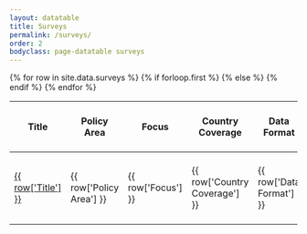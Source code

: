 ```yaml
---
layout: datatable
title: Surveys
permalink: /surveys/
order: 2
bodyclass: page-datatable surveys
---
```


<table>
  {% for row in site.data.surveys %}
    {% if forloop.first %}
    <thead>
      <tr>
        <th>Title</th>
        <th>Policy Area</th>
        <th>Focus</th>
        <th>Country Coverage</th>
        <th>Data Format</th>
        <th>Authors</th>
        <th>Target Population</th>
        <th>Sampling Method</th>
        <th>Time</th>
        <th>Interval of Data Collection</th>
        <th>Individual Level Data from Pre-COVID</th>
        <th>Number of Observations</th>
        <th>Micro Data Availablity</th>
        <th class="type">Type</th>
        <th>Level of Observation</th>
      </tr>
    </thead>
    <tbody>
    {% else %}
      <tr>
        <td>
          <a href="{{ row['Link'] }}">
            {{ row['Title'] }}
          </a>
        </td>
        <td class="policy-area">
          {{ row['Policy Area'] }}
        </td>
        <td class="focus">
          {{ row['Focus'] }}
        </td>
        <td class="country-coverage">
          {{ row['Country Coverage'] }}
        </td>
        <td class="data-format">
          {{ row['Data Format'] }}
        </td>
        <td class="authors">
          {{ row['Authors'] | markdownify }}
        </td>
        <td class="target_population">
          {{ row['Target Population'] }}
        </td>
        <td class="sampling-method">
          {{ row['Sampling Method'] }}
        </td>
        <td class="time">
          {{ row['Time'] }}
        </td>
        <td class="data_collection_interval">
          {{ row['Interval of Data Collection'] }}
        </td>
        <td class="individual_level_data">
          {{ row['Availability of Individual Level Data from Pre-COVID'] }}
        </td>
        <td class="number_of_observations">
          {{ row['Number of Observations'] }}
        </td>
        <td class="micro_data_availability">
          {{ row['Micro Data Availablity'] }}
        </td>
        <td class="type">
          {{ row['Type'] }}
        </td>
        <td class="level_of_observation">
          {{ row['Level of Observation'] }}
        </td>
      </tr>
    {% endif %}
  {% endfor %}
  </tbody>
</table>